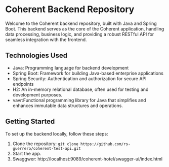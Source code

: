 # Coherent Backend Repository

Welcome to the Coherent backend repository, built with Java and Spring Boot. This backend serves as the core of the Coherent application, handling data processing, business logic, and providing a robust RESTful API for seamless integration with the frontend.

## Technologies Used

- Java: Programming language for backend development
- Spring Boot: Framework for building Java-based enterprise applications
- Spring Security: Authentication and authorization for secure API endpoints
- H2: An in-memory relational database, often used for testing and development purposes.
- vavr:Functional programming library for Java that simplifies and enhances immutable data structures and operations.

## Getting Started

To set up the backend locally, follow these steps:

1. Clone the repository: `git clone https://github.com/rs-guerrero/coherent-test-api.git`
2. Start the app.
3. Swaggwer: http://localhost:9089/coherent-hotel/swagger-ui/index.html